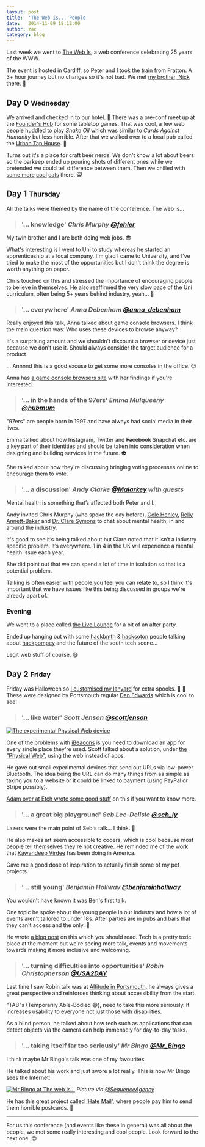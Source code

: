 ```yaml
---
layout: post
title:  'The Web is... People'
date:   2014-11-09 18:12:00
author: zac
category: blog
---
```


Last week we went to [The Web Is](http://theweb.is), a web conference celebrating 25 years of the WWW.

The event is hosted in Cardiff, so Peter and I took the train from Fratton. A 3+ hour journey but no changes so it's not bad. We met [my brother, Nick](http://twitter.com/nickcolley) there. :station:

## Day 0 <small>Wednesday</small>

We arrived and checked in to our hotel. :hotel: There was a pre-conf meet up at the [Founder's Hub](http://foundershub.co.uk/) for some tabletop games. That was cool, a few web people huddled to play _Snake Oil_ which was similar to _Cards Against Humanity_ but less horrible. After that we walked over to a local pub called the [Urban Tap House](http://www.urbantaphouse.co.uk/). :beers:

Turns out it's a place for craft beer nerds. We don't know a lot about beers so the barkeep ended up pouring shots of different ones while we pretended we could tell difference between them. Then we chilled with [some more](https://twitter.com/FrankJWest) [cool](https://twitter.com/drublic) [cats](https://twitter.com/helloanselm) there. :smile_cat:

## Day 1 <small>Thursday</small>

All the talks were themed by the name of the conference. The web is...

> ### '... knowledge' <cite>Chris Murphy [@fehler](https://twitter.com/fehler)</cite>

My twin brother and I are both doing web jobs. :sunglasses:

What's interesting is I went to Uni to study whereas he started an apprenticeship at a local company. I'm glad I came to University, and I've tried to make the most of the opportunities but I don't think the degree is worth anything on paper.

Chris touched on this and stressed the importance of encouraging people to believe in themselves. He also reaffirmed the very slow pace of the Uni curriculum, often being 5+ years behind industry, yeah... :older_man:

> ### '... everywhere' <cite>Anna Debenham [@anna_debenham](https://twitter.com/anna_debenham)</cite>

Really enjoyed this talk, Anna talked about game console browsers. I think the main question was: Who uses these devices to browse anyway? 

It's a surprising amount and we shouldn't discount a browser or device just because we don't use it. Should always consider the target audience for a product.

... Annnnd this is a good excuse to get some more consoles in the office. :wink:

Anna has [a game console browsers site](http://console.maban.co.uk/) with her findings if you're interested.

> ### '... in the hands of the 97ers' <cite>Emma Mulqueeny [@hubmum](https://twitter.com/hubmum)</cite>

"97ers" are people born in 1997 and have always had social media in their lives.

Emma talked about how Instagram, Twitter and <del>Facebook</del> Snapchat etc. are a key part of their identities and should be taken into consideration when designing and building services in the future. :alien:

She talked about how they're discussing bringing voting processes online to encourage them to vote.

> ### '... a discussion' <cite>Andy Clarke [@Malarkey](https://twitter.com/Malarkey/) with guests</cite>

Mental health is something that’s affected both Peter and I.

Andy invited Chris Murphy (who spoke the day before), [Cole Henley](http://twitter.com/cole007), [Relly Annett-Baker](http://twitter.com/rellyab) and [Dr. Clare Symons](http://twitter.com/Clare_Symons) to chat about mental health, in and around the industry.

It's good to see it’s being talked about but Clare noted that it isn’t a industry specific problem. It’s everywhere. 1 in 4 in the UK will experience a mental health issue each year.

She did point out that we can spend a lot of time in isolation so that is a potential problem.

Talking is often easier with people you feel you can relate to, so I think it's important that we have issues like this being discussed in groups we're already apart of.

### Evening

We went to a place called [the Live Lounge](http://www.thelivelounge.com/) for a bit of an after party.

Ended up hanging out with some [hackbmth](http://hackbmth.org/) & [hacksoton](http://hacksoton.com/) people talking about [hackpompey](http://hackpompey.co.uk) and the future of the south tech scene...

Legit web stuff of course. :sweat_smile:

## Day 2 <small>Friday</small>

Friday was Halloween so [I customised my lanyard](https://twitter.com/rosedgtl/status/528116366184701952) for extra spooks. :jack_o_lantern: :ghost: These were designed by Portsmouth regular [Dan Edwards](https://twitter.com/de) which is cool to see!

> ### '... like water' <cite>Scott Jenson [@scottjenson](https://twitter.com/scottjenson)</cite>

[<img class="img-right" src="/assets/physicalwebdevice.jpg" alt="The experimental Physical Web device">](https://twitter.com/zaccolley/status/528126932567592962)

One of the problems with [iBeacons](https://developer.apple.com/ibeacon/) is you need to download an app for every single place they're used. Scott talked about a solution, under [the "Physical Web"](https://google.github.io/physical-web/), using the web instead of apps.

He gave out small experimental devices that send out URLs via low-power Bluetooth. The idea being the URL can do many things from as simple as taking you to a website or it could be linked to payment (using PayPal or Stripe possibly).

[Adam over at Etch wrote some good stuff](http://etchuk.tumblr.com/post/101669101040/lets-get-physical) on this if you want to know more.

> ### '... a great big playground' <cite>Seb Lee-Delisle [@seb_ly](https://twitter.com/seb_ly)</cite>

Lazers were the main point of Seb's talk... I think. :rotating_light:

He also makes art seem accessible to coders, which is cool because most people tell themselves they're not creative. He reminded me of the work that [Kawandeep Virdee](https://twitter.com/whichlight) has been doing in America.

Gave me a good dose of inspiration to actually finish some of my pet projects.

> ### '... still young' <cite>Benjamin Hollway [@benjaminhollway](https://twitter.com/benjaminhollway)</cite>

You wouldn't have known it was Ben's first talk.

One topic he spoke about the young people in our industry and how a lot of events aren't tailored to under 18s. After parties are in pubs and bars that they can't access and the only. :underage:

He wrote [a blog post](http://nothingrandom.com/thinks/sorry-not-old-enough) on this which you should read. Tech is a pretty toxic place at the moment but we're seeing more talk, events and movements towards making it more inclusive and welcoming.

> ### '... turning difficulties into opportunities' <cite>Robin Christopherson [@USA2DAY](https://twitter.com/USA2DAY)</cite>

Last time I saw Robin talk was at [Altitude in Portsmouth](http://altitude.io/), he always gives a great perspective and reinforces thinking about accessibility from the start.

"TAB"s (Temporarily Able-Bodied :smile:), need to take this more seriously. It increases usability to everyone not just those with disabilities.

As a blind person, he talked about how tech such as applications that can detect objects via the camera can help immensely for day-to-day tasks. 

> ### '... taking itself far too seriously' <cite>Mr Bingo [@Mr_Bingo](https://twitter.com/Mr_Bingo)</cite>

I think maybe Mr Bingo's talk was one of my favourites.

He talked about his work and just swore a lot really. This is how Mr Bingo sees the Internet:

[![Mr Bingo at The web is...](/assets/mrbingo.jpg)](https://twitter.com/SequenceAgency/status/528256495319015424)
_Picture via [@SequenceAgency](https://twitter.com/SequenceAgency/status/528256495319015424)_

He has this great project called ['Hate Mail'](http://www.mr-bingo.org.uk/index.php?/root/hate-mail/), where people pay him to send them horrible postcards. :postbox:

***

For us this conference (and events like these in general) was all about the people, we met some really interesting and cool people. Look forward to the next one. :blush:





